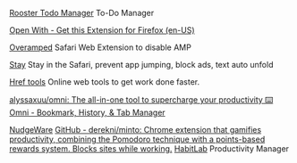 
[Rooster Todo Manager](https://addons.mozilla.org/en-US/firefox/addon/rooster-todos/)
To-Do Manager

[Open With - Get this Extension for Firefox (en-US)](https://addons.mozilla.org/en-US/firefox/addon/open-with/)

[Overamped](https://github.com/JosephDuffy/Overamped)
Safari Web Extension to disable AMP

[Stay](https://github.com/shenruisi/Stay)
Stay in the Safari, prevent app jumping, block ads, text auto unfold

[Href tools](https://hreftools.com/)
Online web tools to get work done faster.

[alyssaxuu/omni: The all-in-one tool to supercharge your productivity ⌨️](https://github.com/alyssaxuu/omni)
[Omni - Bookmark, History, & Tab Manager](https://chromewebstore.google.com/detail/omni-bookmark-history-tab/mapjgeachilmcbbokkgcbgpbakaaeehi?hl=en&authuser=0)

[NudgeWare](https://nudgeware.io/)
[GitHub - derekni/minto: Chrome extension that gamifies productivity, combining the Pomodoro technique with a points-based rewards system. Blocks sites while working.](https://github.com/derekni/minto)
[HabitLab](https://habitlab.stanford.edu/)
Productivity Manager
